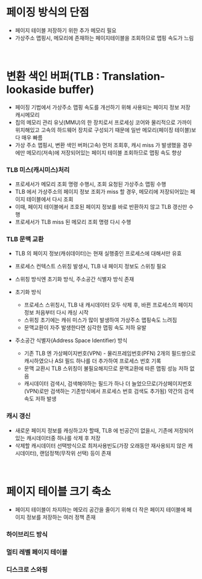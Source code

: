 # 페이징 방식의 단점
* 페이지 테이블 저장하기 위한 추가 메모리 필요
* 가상주소 맵핑시, 메모리에 존재하는 페이지테이블을 조회하므로 맵핑 속도가 느림

<br>

# 변환 색인 버퍼(TLB : Translation-lookaside buffer)
* 페이징 기법에서 가상주소 맵핑 속도를 개선하기 위해 사용되는 페이지 정보 저장 캐시메모리
* 칩의 메모리 관리 유닛(MMU)의 한 장치로서 프로세싱 코어와 물리적으로 가까이 위치해있고 고속의 하드웨어 장치로 구성되기 때문에 일반 메모리(페이징 테이블)보다 매우 빠름
* 가상 주소 맵핑시, 변환 색인 버퍼(고속) 먼저 조회후, 캐시 miss 가 발생했을 경우에만 메모리(저속)에 저장되어있는 페이지 테이블 조회하므로 맵핑 속도 향상

### TLB 미스(캐시미스)처리
* 프로세서가 메모리 조회 명령 수행시, 조회 요청된 가상주소 맵핑 수행 
* TLB 에서 가상주소의 페이지 정보 조회가 miss 할 경우, 메모리에 저장되어있는 페이지 테이블에서 다시 조회
* 이때, 페이지 테이블에서 조호된 페이지 정보를 바로 반환하지 않고 TLB 갱신만 수행
* 프로세서가 TLB miss 된 메모리 조회 명령 다시 수행

### TLB 문맥 교환
* TLB 의 페이지 정보(캐쉬데이터)는 현재 실행중인 프로세스에 대해서만 유효
* 프로세스 컨텍스트 스위칭 발생시, TLB 내 페이지 정보도 스위칭 필요
* 스위칭 방식엔 초기화 방식, 주소공간 식별자 방식 존재
* 초기화 방식
   * 프로세스 스위칭시, TLB 내 캐시데이터 모두 삭제 후, 바뀐 프로세스의 페이지 정보 처음부터 다시 캐싱 시작
   * 스위칭 초기에는 캐쉬 미스가 많이 발생하여 가상주소 맵핑속도 느려짐
   * 문맥교환이 자주 발생한다면 심각한 맵핑 속도 저하 유발

* 주소공간 식별자(Address Space Identifier) 방식
   * 기존 TLB 엔 가상페이지번호(VPN) - 물리프레임번호(PFN) 2개의 필드쌍으로 캐시하였으나 ASI 필드 하나를 더 추가하여 프로세스 번호 기록
   * 문맥 교환시 TLB 스위칭이 불필요해지므로 문맥교환에 따른 맵핑 성능 저하 없음
   * 캐시데이터 검색시, 검색해야하는 필드가 하나 더 늘었으므로(가상페이지번호(VPN)로만 검색하는 기존방식에서 프로세스 번호 검색도 추가됨) 약간의 검색 속도 저하 발생

### 캐시 갱신
* 새로운 페이지 정보를 캐싱하고자 할때, TLB 에 빈공간이 없을시, 기존에 저장되어있는 캐시데이터중 하나를 삭제 후 저장
* 삭제할 캐시데이터 선택방식으로 최저사용빈도(가장 오래동안 재사용되지 않은 캐시데이터), 랜덤정책(무작위 선택) 등이 존재

<br>

# 페이지 테이블 크기 축소
* 페이지 테이블이 차지하는 메모리 공간을 줄이기 위해 더 작은 페이지 테이블에 페이지 정보를 저장하는 여러 정책 존재

### 하이브리드 방식

### 멀티 레벨 페이지 테이블

### 디스크로 스와핑